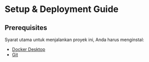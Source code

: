 # Setup & Deployment Guide
## Prerequisites
Syarat utama untuk menjalankan proyek ini, Anda harus menginstal:  
- [Docker Desktop](https://www.docker.com/products/docker-desktop/)  
- [Git](https://git-scm.com/downloads)
